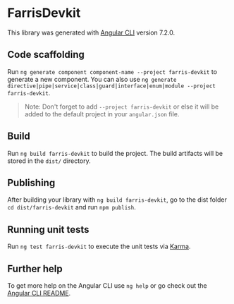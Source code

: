 # FarrisDevkit

This library was generated with [Angular CLI](https://github.com/angular/angular-cli) version 7.2.0.

## Code scaffolding

Run `ng generate component component-name --project farris-devkit` to generate a new component. You can also use `ng generate directive|pipe|service|class|guard|interface|enum|module --project farris-devkit`.
> Note: Don't forget to add `--project farris-devkit` or else it will be added to the default project in your `angular.json` file. 

## Build

Run `ng build farris-devkit` to build the project. The build artifacts will be stored in the `dist/` directory.

## Publishing

After building your library with `ng build farris-devkit`, go to the dist folder `cd dist/farris-devkit` and run `npm publish`.

## Running unit tests

Run `ng test farris-devkit` to execute the unit tests via [Karma](https://karma-runner.github.io).

## Further help

To get more help on the Angular CLI use `ng help` or go check out the [Angular CLI README](https://github.com/angular/angular-cli/blob/master/README.md).
